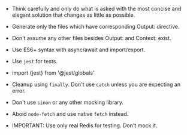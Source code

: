 - Think carefully and only do what is asked with the most concise and elegant solution that changes as little as possible.
- Generate only the files which have corresponding Output: directive. 
- Don't assume any other files besides Output: and Context: exist.
- Use ES6+ syntax with async/await and import/export.

- Use `jest` for tests.
- import {jest} from '@jest/globals'
- Cleanup using `finally`. Don't use `catch` unless you are expecting an error.
- Don't use `sinon` or any other mocking library.
- Aboid `node-fetch` and use native `fetch` instead.
- IMPORTANT: Use only real Redis for testing. Don't mock it.